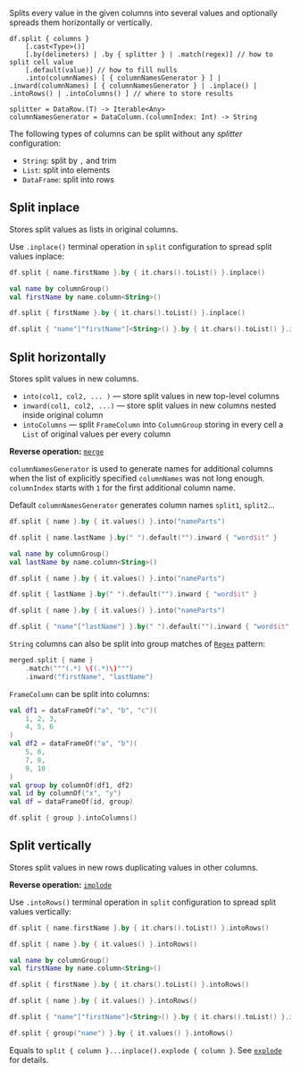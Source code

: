 [//]: # (title: split)

<!---IMPORT org.jetbrains.kotlinx.dataframe.samples.api.Modify-->

Splits every value in the given columns into several values and optionally spreads them horizontally or vertically.

```text
df.split { columns }
    [.cast<Type>()]
    [.by(delimeters) | .by { splitter } | .match(regex)] // how to split cell value
    [.default(value)] // how to fill nulls
    .into(columnNames) [ { columnNamesGenerator } ] | .inward(columnNames) [ { columnNamesGenerator } | .inplace() | .intoRows() | .intoColumns() ] // where to store results

splitter = DataRow.(T) -> Iterable<Any>
columnNamesGenerator = DataColumn.(columnIndex: Int) -> String
```
The following types of columns can be split without any _splitter_ configuration:
* `String`: split by `,` and trim
* `List`: split into elements
* `DataFrame`: split into rows

## Split inplace

Stores split values as lists in original columns.

Use `.inplace()` terminal operation in `split` configuration to spread split values inplace:

<!---FUN splitInplace-->
<tabs>
<tab title="Properties">

```kotlin
df.split { name.firstName }.by { it.chars().toList() }.inplace()
```

</tab>
<tab title="Accessors">

```kotlin
val name by columnGroup()
val firstName by name.column<String>()

df.split { firstName }.by { it.chars().toList() }.inplace()
```

</tab>
<tab title="Strings">

```kotlin
df.split { "name"["firstName"]<String>() }.by { it.chars().toList() }.inplace()
```

</tab></tabs>
<!---END-->

## Split horizontally

Stores split values in new columns.
* `into(col1, col2, ... )` — store split values in new top-level columns
* `inward(col1, col2, ...)` — store split values in new columns nested inside original column
* `intoColumns` — split `FrameColumn` into `ColumnGroup` storing in every cell a `List` of original values per every column

**Reverse operation:** [`merge`](merge.md)

`columnNamesGenerator` is used to generate names for additional columns when the list of explicitly specified `columnNames` was not long enough. `columnIndex` starts with `1` for the first additional column name.

Default `columnNamesGenerator` generates column names `split1`, `split2`...

<!---FUN split-->
<tabs>
<tab title="Properties">

```kotlin
df.split { name }.by { it.values() }.into("nameParts")

df.split { name.lastName }.by(" ").default("").inward { "word$it" }
```

</tab>
<tab title="Accessors">

```kotlin
val name by columnGroup()
val lastName by name.column<String>()

df.split { name }.by { it.values() }.into("nameParts")

df.split { lastName }.by(" ").default("").inward { "word$it" }
```

</tab>
<tab title="Strings">

```kotlin
df.split { name }.by { it.values() }.into("nameParts")

df.split { "name"["lastName"] }.by(" ").default("").inward { "word$it" }
```

</tab></tabs>
<!---END-->

`String` columns can also be split into group matches of [`Regex`](https://kotlinlang.org/api/latest/jvm/stdlib/kotlin.text/-regex/) pattern:

<!---FUN splitRegex-->

```kotlin
merged.split { name }
    .match("""(.*) \((.*)\)""")
    .inward("firstName", "lastName")
```

<!---END-->

`FrameColumn` can be split into columns:

<!---FUN splitFrameColumn-->

```kotlin
val df1 = dataFrameOf("a", "b", "c")(
    1, 2, 3,
    4, 5, 6
)
val df2 = dataFrameOf("a", "b")(
    5, 6,
    7, 8,
    9, 10
)
val group by columnOf(df1, df2)
val id by columnOf("x", "y")
val df = dataFrameOf(id, group)

df.split { group }.intoColumns()
```

<!---END-->

## Split vertically

Stores split values in new rows duplicating values in other columns.

**Reverse operation:** [`implode`](implode.md)

Use `.intoRows()` terminal operation in `split` configuration to spread split values vertically:

<!---FUN splitIntoRows-->
<tabs>
<tab title="Properties">

```kotlin
df.split { name.firstName }.by { it.chars().toList() }.intoRows()

df.split { name }.by { it.values() }.intoRows()
```

</tab>
<tab title="Accessors">

```kotlin
val name by columnGroup()
val firstName by name.column<String>()

df.split { firstName }.by { it.chars().toList() }.intoRows()

df.split { name }.by { it.values() }.intoRows()
```

</tab>
<tab title="Strings">

```kotlin
df.split { "name"["firstName"]<String>() }.by { it.chars().toList() }.intoRows()

df.split { group("name") }.by { it.values() }.intoRows()
```

</tab></tabs>
<!---END-->

Equals to `split { column }...inplace().explode { column }`. See [`explode`](explode.md) for details.
